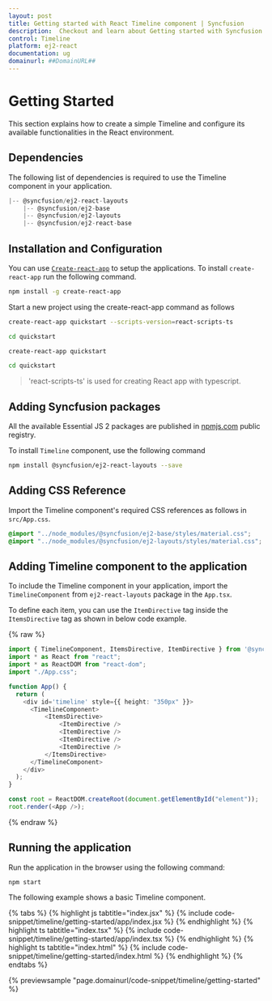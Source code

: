```yaml
---
layout: post
title: Getting started with React Timeline component | Syncfusion
description:  Checkout and learn about Getting started with Syncfusion React Timeline component of Syncfusion Essential JS 2 and more.
control: Timeline 
platform: ej2-react
documentation: ug
domainurl: ##DomainURL##
---
```


# Getting Started

This section explains how to create a simple Timeline and configure its available functionalities in the React environment.

## Dependencies

The following list of dependencies is required to use the Timeline component in your application.

```js
|-- @syncfusion/ej2-react-layouts
    |-- @syncfusion/ej2-base
    |-- @syncfusion/ej2-layouts
    |-- @syncfusion/ej2-react-base

```

## Installation and Configuration

You can use [`Create-react-app`](https://github.com/facebookincubator/create-react-app) to setup the applications. To install `create-react-app` run the following command.

```bash
npm install -g create-react-app
```

Start a new project using the create-react-app command as follows

```bash
create-react-app quickstart --scripts-version=react-scripts-ts

cd quickstart
```

```bash
create-react-app quickstart

cd quickstart
```

> 'react-scripts-ts' is used for creating React app with typescript.

## Adding Syncfusion packages

All the available Essential JS 2 packages are published in [npmjs.com](https://www.npmjs.com/~syncfusionorg) public registry.

To install `Timeline` component, use the following command

```bash
npm install @syncfusion/ej2-react-layouts --save
```

## Adding CSS Reference

Import the Timeline component's required CSS references as follows in `src/App.css`.

```css
@import "../node_modules/@syncfusion/ej2-base/styles/material.css";
@import "../node_modules/@syncfusion/ej2-layouts/styles/material.css";
```

## Adding Timeline component to the application

To include the Timeline component in your application, import the `TimelineComponent` from `ej2-react-layouts` package in the `App.tsx`.

To define each item, you can use the `ItemDirective` tag inside the `ItemsDirective` tag as shown in below code example.

{% raw %}

```ts
import { TimelineComponent, ItemsDirective, ItemDirective } from '@syncfusion/ej2-react-layouts';
import * as React from "react";
import * as ReactDOM from "react-dom";
import "./App.css";

function App() {
  return (
    <div id='timeline' style={{ height: "350px" }}>
      <TimelineComponent>
          <ItemsDirective>
              <ItemDirective />
              <ItemDirective />
              <ItemDirective />
              <ItemDirective />
          </ItemsDirective>
      </TimelineComponent>
    </div>
  );
}

const root = ReactDOM.createRoot(document.getElementById("element"));
root.render(<App />);
```
{% endraw %}

## Running the application

Run the application in the browser using the following command:

```
npm start
```

The following example shows a basic Timeline component.

{% tabs %}
{% highlight js tabtitle="index.jsx" %}
{% include code-snippet/timeline/getting-started/app/index.jsx %}
{% endhighlight %}
{% highlight ts tabtitle="index.tsx" %}
{% include code-snippet/timeline/getting-started/app/index.tsx %}
{% endhighlight %}
{% highlight ts tabtitle="index.html" %}
{% include code-snippet/timeline/getting-started/index.html %}
{% endhighlight %}
{% endtabs %}

{% previewsample "page.domainurl/code-snippet/timeline/getting-started" %}

